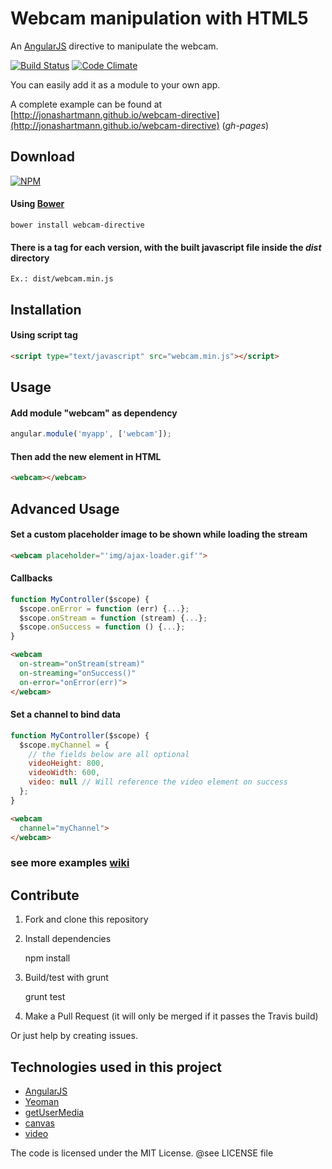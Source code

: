 # Webcam manipulation with HTML5

An [AngularJS][] directive to manipulate the webcam.

[![Build Status](https://travis-ci.org/jonashartmann/webcam-directive.png?branch=master)](https://travis-ci.org/jonashartmann/webcam-directive)
[![Code Climate](https://codeclimate.com/github/jonashartmann/webcam-directive.png)](https://codeclimate.com/github/jonashartmann/webcam-directive)

You can easily add it as a module to your own app.

A complete example can be found at [http://jonashartmann.github.io/webcam-directive](http://jonashartmann.github.io/webcam-directive) (*gh-pages*)

## Download
[![NPM](https://nodei.co/npm/webcam.png?compact=true)](https://nodei.co/npm/webcam/)

#### Using [Bower](http://bower.io/)
```shell
bower install webcam-directive
```

#### There is a tag for each version, with the built javascript file inside the _dist_ directory
	Ex.: dist/webcam.min.js

## Installation

#### Using script tag
```html
<script type="text/javascript" src="webcam.min.js"></script>
```

## Usage

#### Add module "webcam" as dependency
```js
angular.module('myapp', ['webcam']);
```

#### Then add the new element in HTML
```html
<webcam></webcam>
```

## Advanced Usage
#### Set a custom placeholder image to be shown while loading the stream
```html
<webcam placeholder="'img/ajax-loader.gif'">
```

#### Callbacks
```js
function MyController($scope) {
  $scope.onError = function (err) {...};
  $scope.onStream = function (stream) {...};
  $scope.onSuccess = function () {...};
}
```
```html
<webcam
  on-stream="onStream(stream)"
  on-streaming="onSuccess()"
  on-error="onError(err)">
</webcam>
```
#### Set a channel to bind data
```js
function MyController($scope) {
  $scope.myChannel = {
    // the fields below are all optional
    videoHeight: 800,
    videoWidth: 600,
    video: null // Will reference the video element on success
  };
}
```
```html
<webcam
  channel="myChannel">
</webcam>
```
### see more examples [wiki](https://github.com/jonashartmann/webcam-directive/wiki)


## Contribute

1. Fork and clone this repository
2. Install dependencies

    npm install
3. Build/test with grunt

    grunt test
4. Make a Pull Request (it will only be merged if it passes the Travis build)

Or just help by creating issues.

## Technologies used in this project

- [AngularJS][]
- [Yeoman](http://yeoman.io/)
- [getUserMedia](https://developer.mozilla.org/en-US/docs/WebRTC/navigator.getUserMedia)
- [canvas](https://developer.mozilla.org/en-US/docs/HTML/Canvas)
- [video](https://developer.mozilla.org/en-US/docs/HTML/Element/video)

The code is licensed under the MIT License. @see LICENSE file

[angularjs]:http://angularjs.org
